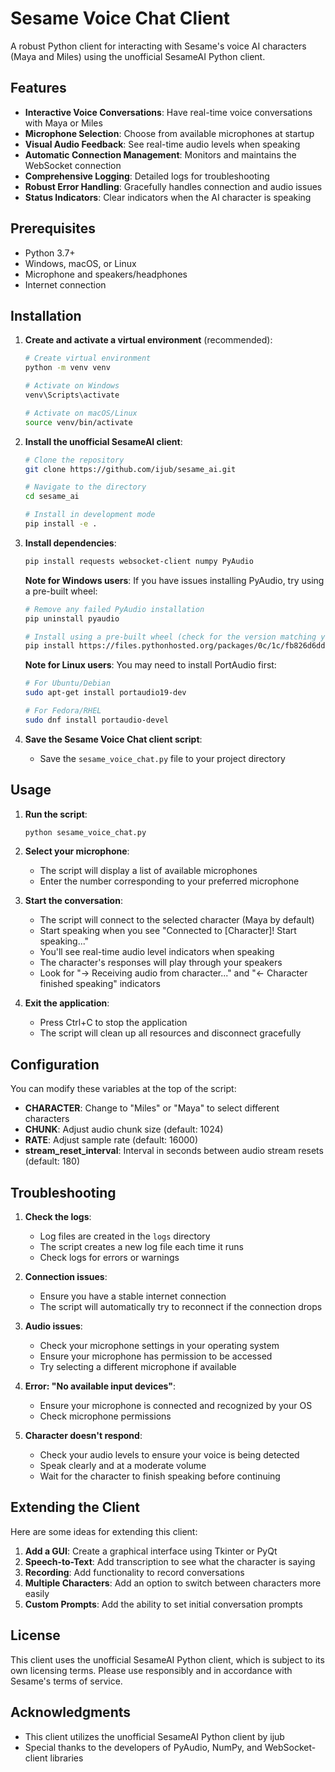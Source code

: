 # Sesame Voice Chat Client

A robust Python client for interacting with Sesame's voice AI characters (Maya and Miles) using the unofficial SesameAI Python client.

## Features

- **Interactive Voice Conversations**: Have real-time voice conversations with Maya or Miles
- **Microphone Selection**: Choose from available microphones at startup
- **Visual Audio Feedback**: See real-time audio levels when speaking
- **Automatic Connection Management**: Monitors and maintains the WebSocket connection
- **Comprehensive Logging**: Detailed logs for troubleshooting
- **Robust Error Handling**: Gracefully handles connection and audio issues
- **Status Indicators**: Clear indicators when the AI character is speaking

## Prerequisites

- Python 3.7+
- Windows, macOS, or Linux
- Microphone and speakers/headphones
- Internet connection

## Installation

1. **Create and activate a virtual environment** (recommended):
   ```bash
   # Create virtual environment
   python -m venv venv
   
   # Activate on Windows
   venv\Scripts\activate
   
   # Activate on macOS/Linux
   source venv/bin/activate
   ```

2. **Install the unofficial SesameAI client**:
   ```bash
   # Clone the repository
   git clone https://github.com/ijub/sesame_ai.git
   
   # Navigate to the directory
   cd sesame_ai
   
   # Install in development mode
   pip install -e .
   ```

3. **Install dependencies**:
   ```bash
   pip install requests websocket-client numpy PyAudio
   ```

   **Note for Windows users**: If you have issues installing PyAudio, try using a pre-built wheel:
   ```bash
   # Remove any failed PyAudio installation
   pip uninstall pyaudio
   
   # Install using a pre-built wheel (check for the version matching your Python)
   pip install https://files.pythonhosted.org/packages/0c/1c/fb826d6ddb5d7aeb743baa7df5e5db1f99ef87afaa1b81a443196b30c3e8/PyAudio-0.2.11-cp38-cp38-win_amd64.whl
   ```

   **Note for Linux users**: You may need to install PortAudio first:
   ```bash
   # For Ubuntu/Debian
   sudo apt-get install portaudio19-dev
   
   # For Fedora/RHEL
   sudo dnf install portaudio-devel
   ```

4. **Save the Sesame Voice Chat client script**:
   - Save the `sesame_voice_chat.py` file to your project directory

## Usage

1. **Run the script**:
   ```bash
   python sesame_voice_chat.py
   ```

2. **Select your microphone**:
   - The script will display a list of available microphones
   - Enter the number corresponding to your preferred microphone

3. **Start the conversation**:
   - The script will connect to the selected character (Maya by default)
   - Start speaking when you see "Connected to [Character]! Start speaking..."
   - You'll see real-time audio level indicators when speaking
   - The character's responses will play through your speakers
   - Look for "→ Receiving audio from character..." and "← Character finished speaking" indicators

4. **Exit the application**:
   - Press Ctrl+C to stop the application
   - The script will clean up all resources and disconnect gracefully

## Configuration

You can modify these variables at the top of the script:

- **CHARACTER**: Change to "Miles" or "Maya" to select different characters
- **CHUNK**: Adjust audio chunk size (default: 1024)
- **RATE**: Adjust sample rate (default: 16000)
- **stream_reset_interval**: Interval in seconds between audio stream resets (default: 180)

## Troubleshooting

1. **Check the logs**:
   - Log files are created in the `logs` directory
   - The script creates a new log file each time it runs
   - Check logs for errors or warnings

2. **Connection issues**:
   - Ensure you have a stable internet connection
   - The script will automatically try to reconnect if the connection drops

3. **Audio issues**:
   - Check your microphone settings in your operating system
   - Ensure your microphone has permission to be accessed
   - Try selecting a different microphone if available

4. **Error: "No available input devices"**:
   - Ensure your microphone is connected and recognized by your OS
   - Check microphone permissions

5. **Character doesn't respond**:
   - Check your audio levels to ensure your voice is being detected
   - Speak clearly and at a moderate volume
   - Wait for the character to finish speaking before continuing

## Extending the Client

Here are some ideas for extending this client:

1. **Add a GUI**: Create a graphical interface using Tkinter or PyQt
2. **Speech-to-Text**: Add transcription to see what the character is saying
3. **Recording**: Add functionality to record conversations
4. **Multiple Characters**: Add an option to switch between characters more easily
5. **Custom Prompts**: Add the ability to set initial conversation prompts

## License

This client uses the unofficial SesameAI Python client, which is subject to its own licensing terms. Please use responsibly and in accordance with Sesame's terms of service.

## Acknowledgments

- This client utilizes the unofficial SesameAI Python client by ijub
- Special thanks to the developers of PyAudio, NumPy, and WebSocket-client libraries